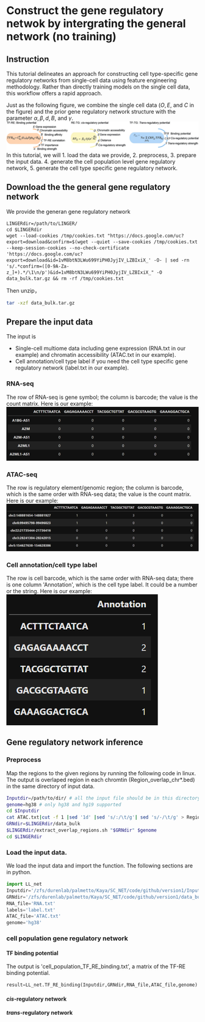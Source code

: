 # Construct the gene regulatory netwok by intergrating the general network (no training)
## Instruction
This tutorial delineates an approach for constructing cell type-specific gene regulatory networks from single-cell data using feature engineering methodology. Rather than directly training models on the single cell data, this workflow offers a rapid approach.

Just as the following figure, we combine the single cell data ($O, E$, and $C$ in the figure) and the prior gene regulatory network structure with the parameter $\alpha,\beta,d,B$, and $\gamma$.
![Alt text](feature_engineering.jpg)
In this tutorial, we will 1. load the data we provide, 2. preprocess, 3. prepare the input data. 4. generate the cell population level gene regulatory network, 5. generate the cell type specific gene regulatory network.
## Download the the general gene regulatory network 
We provide the generan gene regulatory network
```
LINGERdir=/path/to/LINGER/
cd $LINGERdir
wget --load-cookies /tmp/cookies.txt "https://docs.google.com/uc?export=download&confirm=$(wget --quiet --save-cookies /tmp/cookies.txt --keep-session-cookies --no-check-certificate 'https://docs.google.com/uc?export=download&id=1vM8btN3LWu699YiPH0JyjIV_LZBIxiX_' -O- | sed -rn 's/.*confirm=([0-9A-Za-z_]+).*/\1\n/p')&id=1vM8btN3LWu699YiPH0JyjIV_LZBIxiX_" -O data_bulk.tar.gz && rm -rf /tmp/cookies.txt
```
Then unzip，
```sh
tar -xzf data_bulk.tar.gz
```
## Prepare the input data
The input is 
- Single-cell multiome data including gene expression (RNA.txt in our example) and chromatin accessibility (ATAC.txt in our example).
- Cell annotation/cell type label if you need the cell type specific gene regulatory network (label.txt in our example).
### RNA-seq
The row of RNA-seq is gene symbol; the column is barcode; the value is the count matrix. Here is our example:
![Image Alt Text](RNA.png)
### ATAC-seq
The row is regulatory element/genomic region; the column is barcode, which is the same order with RNA-seq data; the value is the count matrix. Here is our example:
![Image Alt Text](ATAC.png)
### Cell annotation/cell type label
The row is cell barcode, which is the same order with RNA-seq data; there is one column 'Annotation', which is the cell type label. It could be a number or the string. Here is our example:
![Image Alt Text](label.png)
## Gene regulatory network inference
### Preprocess
Map the regions to the given regions by running the following code in linux. The output is overlaped region in each chromtin (Region_overlap_chr*.bed) in the same directory of input data.
```sh
Inputdir=/path/to/dir/ # all the input file should be in this directory
genome=hg38 # only hg38 and hg19 supported
cd $Inputdir
cat ATAC.txt|cut -f 1 |sed '1d' |sed 's/:/\t/g'| sed 's/-/\t/g' > Region.bed
GRNdir=$LINGERdir/data_bulk
$LINGERdir/extract_overlap_regions.sh "$GRNdir" $genome
cd $LINGERdir
```
### Load the input data.
We load the input data and import the function. The following sections are in python.
```python
import LL_net
Inputdir='/zfs/durenlab/palmetto/Kaya/SC_NET/code/github/version1/Input/'
GRNdir='/zfs/durenlab/palmetto/Kaya/SC_NET/code/github/version1/data_bulk/'
RNA_file='RNA.txt'
labels='label.txt'
ATAC_file='ATAC.txt'
genome='hg38'
```
### cell population gene regulatory network
#### TF binding potential
The output is 'cell_population_TF_RE_binding.txt', a matrix of the TF-RE binding potential.
```python
result=LL_net.TF_RE_binding(Inputdir,GRNdir,RNA_file,ATAC_file,genome)
```
#### *cis*-regulatory network

#### *trans*-regulatory network